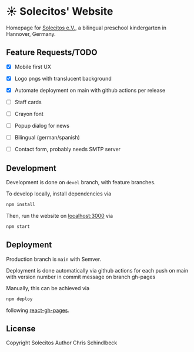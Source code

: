 # ☀ Solecitos' Website

Homepage for [Solecitos e.V.](https://www.solecitos.de/), a bilingual preschool kindergarten in Hannover, Germany.

## Feature Requests/TODO

- [x] Mobile first UX
- [x] Logo pngs with translucent background
- [x] Automate deployment on main with github actions per release
- [ ] Staff cards
- [ ] Crayon font
- [ ] Popup dialog for news
- [ ] Bilingual (german/spanish)
- [ ] Contact form, probably needs SMTP server


## Development

Development is done on `devel` branch, with feature branches.

To develop locally, install dependencies via

```bash
npm install
```

Then, run the website on [localhost:3000](http://localhost:3000/) via

```bash
npm start
```

## Deployment

Production branch is `main` with Semver.

Deployment is done automatically via github actions for each push on main with version number in commit message on branch gh-pages

Manually, this can be achieved via

```bash
npm deploy
```

following [react-gh-pages](https://github.com/gitname/react-gh-pages).

## License

Copyright Solecitos
Author Chris Schindlbeck
